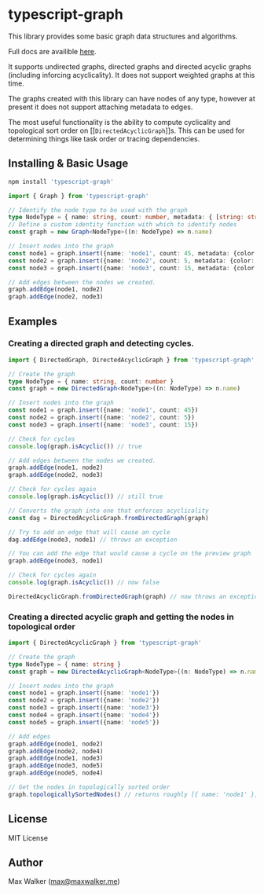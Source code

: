 # typescript-graph

This library provides some basic graph data structures and algorithms.

Full docs are availible [here](https://segfaultx64.github.io/typescript-graph/).

It supports undirected graphs, directed graphs and directed acyclic graphs (including inforcing acyclicality). It does not support weighted graphs at this time.

The graphs created with this library can have nodes of any type, however at present it does not support attaching metadata to edges.

The most useful functionality is the ability to compute cyclicality and topological sort order on [[`DirectedAcyclicGraph`]]s. This can be used for determining things like task order or tracing dependencies. 

## Installing & Basic Usage

```bash
npm install 'typescript-graph'
```

```typescript
import { Graph } from 'typescript-graph'

// Identify the node type to be used with the graph
type NodeType = { name: string, count: number, metadata: { [string: string]: string } }
// Define a custom identity function with which to identify nodes
const graph = new Graph<NodeType>((n: NodeType) => n.name)

// Insert nodes into the graph
const node1 = graph.insert({name: 'node1', count: 45, metadata: {color: 'green'}})
const node2 = graph.insert({name: 'node2', count: 5, metadata: {color: 'red', style: 'normal'}})
const node3 = graph.insert({name: 'node3', count: 15, metadata: {color: 'blue', size: 'large'}})

// Add edges between the nodes we created.
graph.addEdge(node1, node2)
graph.addEdge(node2, node3)
```

## Examples

### Creating a directed graph and detecting cycles.

```typescript
import { DirectedGraph, DirectedAcyclicGraph } from 'typescript-graph'

// Create the graph
type NodeType = { name: string, count: number }
const graph = new DirectedGraph<NodeType>((n: NodeType) => n.name)

// Insert nodes into the graph
const node1 = graph.insert({name: 'node1', count: 45})
const node2 = graph.insert({name: 'node2', count: 5})
const node3 = graph.insert({name: 'node3', count: 15})

// Check for cycles
console.log(graph.isAcyclic()) // true

// Add edges between the nodes we created.
graph.addEdge(node1, node2)
graph.addEdge(node2, node3)

// Check for cycles again
console.log(graph.isAcyclic()) // still true

// Converts the graph into one that enforces acyclicality
const dag = DirectedAcyclicGraph.fromDirectedGraph(graph)

// Try to add an edge that will cause an cycle
dag.addEdge(node3, node1) // throws an exception

// You can add the edge that would cause a cycle on the preview graph
graph.addEdge(node3, node1)

// Check for cycles again
console.log(graph.isAcyclic()) // now false

DirectedAcyclicGraph.fromDirectedGraph(graph) // now throws an exception because graph is not acyclic
```

### Creating a directed acyclic graph and getting the nodes in topological order

```typescript
import { DirectedAcyclicGraph } from 'typescript-graph'

// Create the graph
type NodeType = { name: string }
const graph = new DirectedAcyclicGraph<NodeType>((n: NodeType) => n.name)

// Insert nodes into the graph
const node1 = graph.insert({name: 'node1'})
const node2 = graph.insert({name: 'node2'})
const node3 = graph.insert({name: 'node3'})
const node4 = graph.insert({name: 'node4'})
const node5 = graph.insert({name: 'node5'})

// Add edges
graph.addEdge(node1, node2)
graph.addEdge(node2, node4)
graph.addEdge(node1, node3)
graph.addEdge(node3, node5)
graph.addEdge(node5, node4)

// Get the nodes in topologically sorted order
graph.topologicallySortedNodes() // returns roughly [{ name: 'node1' }, { name: 'node3' }, { name: 'node5' }, { name: 'node2' }, { name: 'node4' }]
```

## License
MIT License

## Author
Max Walker (max@maxwalker.me)
